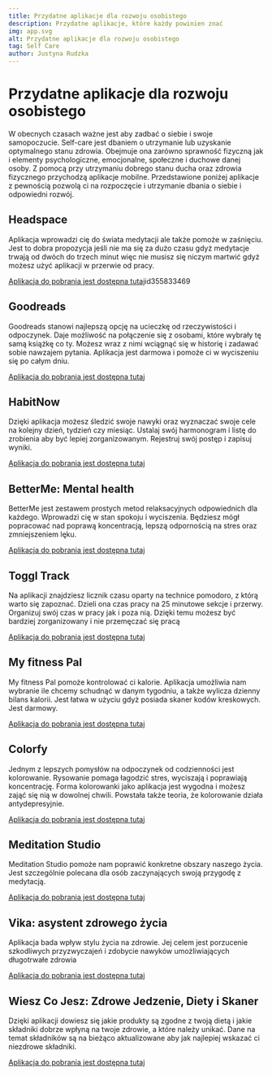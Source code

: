 ```yaml
---
title: Przydatne aplikacje dla rozwoju osobistego
description: Przydatne aplikacje, które każdy powinien znać
img: app.svg
alt: Przydatne aplikacje dla rozwoju osobistego
tag: Self Care
author: Justyna Rudzka
---
```



# Przydatne aplikacje dla rozwoju osobistego

W obecnych czasach ważne jest aby zadbać o siebie i swoje samopoczucie. Self-care jest dbaniem o utrzymanie lub uzyskanie optymalnego stanu zdrowia. Obejmuje ona zarówno sprawność fizyczną jak i elementy psychologiczne, emocjonalne, społeczne i duchowe danej osoby. Z pomocą przy utrzymaniu dobrego stanu ducha oraz zdrowia fizycznego przychodzą aplikacje mobilne. Przedstawione poniżej aplikacje z pewnością pozwolą ci na rozpoczęcie i utrzymanie dbania o siebie i odpowiedni rozwój. 

## Headspace 
Aplikacja wprowadzi cię do świata medytacji ale także pomoże w zaśnięciu. Jest to dobra propozycja jeśli nie ma się za dużo czasu gdyż medytacje trwają od dwóch do trzech minut więc nie musisz się niczym martwić gdyż możesz użyć aplikacji w przerwie od pracy.

[Aplikacja do pobrania jest dostępna tutaj](https://apps.apple.com/us/app/goodreads-book-reviews/)id355833469 

## Goodreads

Goodreads stanowi najlepszą  opcję na ucieczkę od rzeczywistości i odpoczynek. Daje możliwość na połączenie się z osobami, które wybrały tę samą książkę co ty. Możesz wraz z nimi wciągnąć się w historię i zadawać sobie nawzajem pytania. Aplikacja jest darmowa i pomoże ci w wyciszeniu się po całym dniu. 

[Aplikacja do pobrania jest dostępna tutaj](https://apps.apple.com/us/app/headspace-meditation/id493145008)

## HabitNow

Dzięki aplikacja możesz śledzić swoje nawyki oraz wyznaczać swoje cele na kolejny dzień, tydzień czy miesiąc. Ustalaj swój harmonogram i listę do zrobienia aby być lepiej zorganizowanym. Rejestruj swój postęp i zapisuj wyniki. 

[Aplikacja do pobrania jest dostępna tutaj](https://play.google.com/store/apps/details?id=com.habitnow&hl=pl&gl=US) 

## BetterMe: Mental health 

BetterMe jest zestawem prostych metod relaksacyjnych odpowiednich dla każdego. Wprowadzi cię w stan spokoju i wyciszenia. Będziesz mógł popracować nad poprawą koncentracją, lepszą odpornością na stres oraz zmniejszeniem lęku.

[Aplikacja do pobrania jest dostępna tutaj](https://play.google.com/store/apps/details?id=com.gen.bettermeditation&hl=pl&gl=US)

## Toggl Track

Na aplikacji znajdziesz licznik czasu oparty na technice pomodoro, z którą warto się zapoznać. Dzieli ona czas pracy na 25 minutowe sekcje i przerwy.  Organizuj swój czas w pracy jak i poza nią. Dzięki temu możesz być bardziej zorganizowany i nie przemęczać się pracą 

[Aplikacja do pobrania jest dostępna tutaj](https://play.google.com/store/apps/details?id=com.toggl.giskard&hl=pl&gl=US) 


## My fitness Pal

My fitness Pal pomoże kontrolować ci kalorie. Aplikacja umożliwia nam wybranie ile chcemy schudnąć w danym tygodniu, a także wylicza dzienny bilans kalorii. Jest łatwa w użyciu gdyż posiada skaner kodów kreskowych. Jest darmowy. 

[Aplikacja do pobrania jest dostępna tutaj](https://play.google.com/store/apps/details?id=com.myfitnesspal.android&hl=pl&gl=US) 

## Colorfy

Jednym z lepszych pomysłów na odpoczynek od codzienności jest kolorowanie.  Rysowanie pomaga łagodzić stres, wyciszają i poprawiają koncentrację. Forma kolorowanki jako aplikacja jest wygodna i możesz zająć się nią w dowolnej chwili. Powstała także teoria, że kolorowanie działa antydepresyjnie. 

[Aplikacja do pobrania jest dostępna tutaj](https://apps.apple.com/us/app/colorfy-coloring-art-games/id1009442510) 

## Meditation Studio

Meditation Studio pomoże nam poprawić konkretne obszary naszego życia. Jest szczególnie polecana dla osób zaczynających swoją  przygodę z medytacją. 

[Aplikacja do pobrania jest dostępna tutaj](https://apps.apple.com/pl/app/meditation-studio/id1066018502?l=pl) 

## Vika: asystent zdrowego życia
Aplikacja bada wpływ stylu życia na zdrowie. Jej celem jest porzucenie szkodliwych przyzwyczajeń i zdobycie nawyków umożliwiających długotrwałe zdrowia

[Aplikacja do pobrania jest dostępna tutaj](https://play.google.com/store/apps/details?id=life.lab4.lifepal_app&hl=pl&gl=US) 

## Wiesz Co Jesz: Zdrowe Jedzenie, Diety i Skaner

Dzięki aplikacji dowiesz się jakie produkty są zgodne z twoją dietą i jakie składniki dobrze wpłyną na twoje zdrowie, a które należy unikać. Dane na temat składników są na bieżąco aktualizowane aby jak najlepiej wskazać ci niezdrowe składniki. 

[Aplikacja do pobrania jest dostępna tutaj](https://play.google.com/store/apps/details?id=info.eatwhat.wcj&hl=pl&gl=US) 
